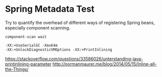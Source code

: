 Spring Metadata Test
====================

Try to quantify the overhead of different ways of registering Spring beans, especially component scanning.


```
component-scan wait
```

```
-XX:+UseSerialGC -Xmx64m
-XX:+UnlockDiagnosticVMOptions -XX:+PrintInlining
```

https://stackoverflow.com/questions/33586026/unterstanding-java-printinlining-parameter
http://normanmaurer.me/blog/2014/05/15/Inline-all-the-Things/

